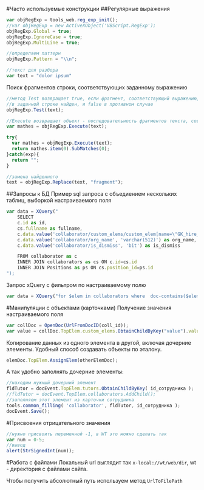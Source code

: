 #Часто используемые конструкции
##Регулярные выражения
```js
var objRegExp = tools_web.reg_exp_init();
//var objRegExp = new ActiveXObject('VBScript.RegExp');
objRegExp.Global = true;
objRegExp.IgnoreCase = true;
objRegExp.MultiLine = true;

//определяем паттерн
objRegExp.Pattern = "\\n";

//текст для разбора
var text = "dolor ipsum"
```
Поиск фрагментов строки, соответствующих заданному выражению
```js
//метод Test возвращает true, если фрагмент, соответствующий выражению, 
//в заданной строке найден, и false в противном случае
objRegExp.Test(text);
```
```js
//Execute возвращает объект - последовательность фрагментов текста, совпавших с шаблоном
var mathes = objRegExp.Execute(text);

try{
  var mathes = objRegExp.Execute(text);	    
  return mathes.item(0).SubMatches(0);
}catch(exp){
  return "";
}
```
```js
//замена найденного
text = objRegExp.Replace(text, "fragment");
```
##Запросы к БД
Пример sql запроса с объедиением нескольких таблиц, выборкой настраиваемого поля
```js
var data = XQuery("
	SELECT
	c.id as id,
	cs.fullname as fullname,
	c.data.value('collaborator/custom_elems/custom_elem[name=\"GK_hire_date\"][1]/value', 'varchar(512)') as GK_hire_date,
	c.data.value('collaborator/org_name', 'varchar(512)') as org_name,
	c.data.value('collaborator/is_dismiss', 'bit') as is_dismiss

	FROM collaborator as c 
	INNER JOIN collaborators as cs ON c.id=cs.id 
	INNER JOIN Positions as ps ON cs.position_id=ps.id
");
```
Запрос xQuery с фильтром по настраиваемому полю
```js
var data = XQuery("for $elem in collaborators where  doc-contains($elem/id,'wt_data','[collab_type=руководитель~string]') return $elem")
```
#Манипуляции с объектами (карточками)
Получение значения настраиваемого поля
```js
var collDoc = OpenDoc(UrlFromDocID(coll_id));
var value = collDoc.TopElem.custom_elems.ObtainChildByKey("value").value;
```
Копирование данных из одного элемента в другой, включая дочерние элементы. Удобный способ создавать объекты по эталону.
```js
elemDoc.TopElem.AssignElem(otherElemDoc);
```
А так удобно заполнять дочерние элементы:
```js
//находим нужный дочерний элемент
fldTutor = docEvent.TopElem.tutors.ObtainChildByKey( id_сотрудника );
//fldTutor = docEvent.TopElem.collaborators.AddChild();
//заполняем этот элемент из карточки сотрудника
tools.common_filling( 'collaborator', fldTutor, id_сотрудника );
docEvent.Save();
```
#Присвоения отрицательного значения
```js
//нужно присвоить переменной -1, в WT это можно сделать так
var num = 0-5;
//вывод
alert(StrSignedInt(num));
```
#Работа с файлами
Локальный url выглядит так `x-local://wt/web/dir`, wt - директория с файлами сайта.

Чтобы получить абсолютный путь используем метод `UrlToFilePath`
```js

```
